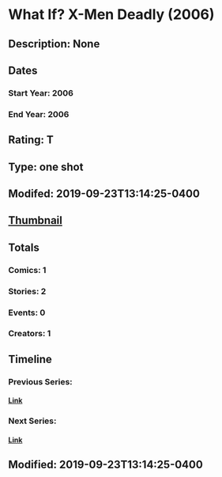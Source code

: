 # What If? X-Men Deadly (2006)
## Description: None
## Dates
### Start Year: 2006
### End Year: 2006
## Rating: T
## Type: one shot
## Modifed: 2019-09-23T13:14:25-0400
## [Thumbnail](http://i.annihil.us/u/prod/marvel/i/mg/b/40/image_not_available.jpg)
## Totals
### Comics: 1
### Stories: 2
### Events: 0
### Creators: 1
## Timeline
### Previous Series: 
#### [Link]()
### Next Series: 
#### [Link]()
## Modified: 2019-09-23T13:14:25-0400